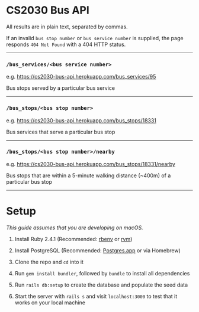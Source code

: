 # CS2030 Bus API

All results are in plain text, separated by commas.

If an invalid `bus stop number` or `bus service number` is supplied, the page responds `404 Not Found` with a 404 HTTP status.

---

### `/bus_services/<bus service number>`
e.g. https://cs2030-bus-api.herokuapp.com/bus_services/95

Bus stops served by a particular bus service

---

### `/bus_stops/<bus stop number>`
e.g. https://cs2030-bus-api.herokuapp.com/bus_stops/18331

Bus services that serve a particular bus stop

---

### `/bus_stops/<bus stop number>/nearby`
e.g. https://cs2030-bus-api.herokuapp.com/bus_stops/18331/nearby

Bus stops that are within a 5-minute walking distance (~400m) of a particular bus stop

---

# Setup

_This guide assumes that you are developing on macOS._

1. Install Ruby 2.4.1 (Recommended: [rbenv](https://github.com/rbenv/rbenv) or [rvm](https://rvm.io/))

1. Install PostgreSQL (Recommended: [Postgres.app](https://postgresapp.com/) or via Homebrew)

1. Clone the repo and `cd` into it

1. Run `gem install bundler`, followed by `bundle` to install all dependencies

1. Run `rails db:setup` to create the database and populate the seed data

1. Start the server with `rails s` and visit `localhost:3000` to test that it works on your local machine
